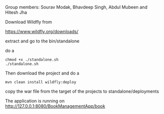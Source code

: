 Group members: Sourav Modak, Bhavdeep Singh, Abdul Mubeen and Hitesh Jha

Download Wildfly from 

https://www.wildfly.org/downloads/

extract and go to the bin/standalone

do a 

```
chmod +x ./standalone.sh
./standalone.sh
```

Then download the project and do a
```
mvn clean install wildfly:deploy
```
copy the war file from the target of the projects to standalone/deployments

The application is running on 
http://127.0.0.1:8080/BookManagementApp/book
